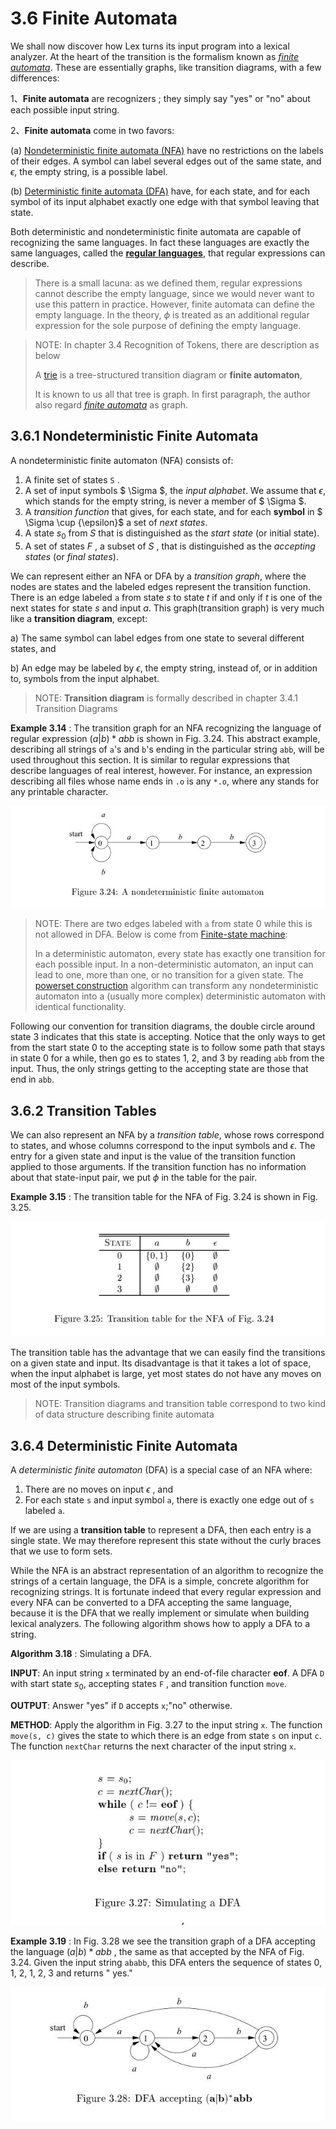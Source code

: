 # 3.6 Finite Automata

We shall now discover how Lex turns its input program into a lexical analyzer. At the heart of the transition is the formalism known as [*finite automata*](https://en.wikipedia.org/wiki/Finite-state_machine). These are essentially graphs, like transition diagrams, with a few differences:

1、**Finite automata** are recognizers ; they simply say "yes" or "no" about each possible input string.

2、**Finite automata** come in two favors:

(a) [Nondeterministic finite automata (NFA)](https://en.wikipedia.org/wiki/Nondeterministic_finite_automaton) have no restrictions on the labels of their edges. A symbol can label several edges out of the same state, and $\epsilon$, the empty string, is a possible label.

(b) [Deterministic finite automata (DFA)](https://en.wikipedia.org/wiki/Deterministic_finite_automaton) have, for each state, and for each symbol of its input alphabet exactly one edge with that symbol leaving that state.

Both deterministic and nondeterministic finite automata are capable of recognizing the same languages. In fact these languages are exactly the same languages, called the [**regular languages**](https://en.wikipedia.org/wiki/Regular_language), that regular expressions can describe.

> There is a small lacuna: as we defined them, regular expressions cannot describe the empty language, since we would never want to use this pattern in practice. However, finite automata can define the empty language. In the theory, $\phi$ is treated as an additional regular expression for the sole purpose of defining the empty language.

> NOTE: In chapter 3.4 Recognition of Tokens, there are description as below
>
> A [trie](https://en.wikipedia.org/wiki/Trie) is a tree-structured transition diagram or **finite automaton**, 
>
> It is known to us all that tree is graph. In first paragraph, the author also regard [*finite automata*](https://en.wikipedia.org/wiki/Finite-state_machine) as graph.



## 3.6.1 Nondeterministic Finite Automata

A nondeterministic finite automaton (NFA) consists of:

1. A finite set of states `S` .
2. A set of input symbols $ \Sigma $, the *input alphabet*. We assume that $\epsilon$, which stands for the empty string, is never a member of $ \Sigma $.
3. A *transition function* that gives, for each state, and for each **symbol** in $ \Sigma \cup \{\epsilon\}$ a set of *next states*.
4. A state $s_0$ from $S$ that is distinguished as the *start state* (or initial state).
5. A set of states $F$ , a subset of $S$ , that is distinguished as the *accepting states* (or *final states*).



We can represent either an NFA or DFA by a *transition graph*, where the nodes are states and the labeled edges represent the transition function. There is an edge labeled `a` from state $s$ to state $t$ if and only if $t$ is one of the next states for state $s$ and input $a$. This graph(transition graph) is very much like a **transition diagram**, except:

a) The same symbol can label edges from one state to several different states, and

b) An edge may be labeled by $\epsilon$, the empty string, instead of, or in addition to, symbols from the input alphabet.

> NOTE: **Transition diagram** is formally described in chapter 3.4.1 Transition Diagrams

**Example 3.14** : The transition graph for an NFA recognizing the language of regular expression $(a|b)*abb$ is shown in Fig. 3.24. This abstract example, describing all strings of `a`'s and `b`'s ending in the particular string `abb`, will be used throughout this section. It is similar to regular expressions that describe languages of real interest, however. For instance, an expression describing all files whose name ends in `.o` is any
`*.o`, where any stands for any printable character.

![](./Figure3.24A-nondeterministic-finite-automaton.jpg)

> NOTE: There are two edges labeled with `a` from state 0 while this is not allowed in DFA. Below is come from [Finite-state machine](https://en.wikipedia.org/wiki/Finite-state_machine#Determinism):
>
> In a deterministic automaton, every state has exactly one transition for each possible input. In a non-deterministic automaton, an input can lead to one, more than one, or no transition for a given state. The [powerset construction](https://en.wikipedia.org/wiki/Powerset_construction) algorithm can transform any nondeterministic automaton into a (usually more complex) deterministic automaton with identical functionality.

Following our convention for transition diagrams, the double circle around state 3 indicates that this state is accepting. Notice that the only ways to get from the start state 0 to the accepting state is to follow some path that stays in state 0 for a while, then go es to states 1, 2, and 3 by reading `abb` from the input. Thus, the only strings getting to the accepting state are those that end in `abb`. 

## 3.6.2 Transition Tables

We can also represent an NFA by a *transition table*, whose rows correspond to states, and whose columns correspond to the input symbols and $\epsilon$. The entry for a given state and input is the value of the transition function applied to those arguments. If the transition function has no information about that state-input
pair, we put $\phi$ in the table for the pair.

**Example 3.15** : The transition table for the NFA of Fig. 3.24 is shown in Fig. 3.25.

![](./Figure3.25Transition-table-for-the-NFA-of-Fig3.24.jpg)

The transition table has the advantage that we can easily find the transitions on a given state and input. Its disadvantage is that it takes a lot of space, when the input alphabet is large, yet most states do not have any moves on most of the input symbols.

> NOTE: Transition diagrams and transition table correspond to two kind of data structure describing finite automata

## 3.6.4 Deterministic Finite Automata

A *deterministic finite automaton* (DFA) is a special case of an NFA where:

1. There are no moves on input $\epsilon$ , and
2. For each state `s` and input symbol `a`, there is exactly one edge out of `s` labeled `a`.



If we are using a **transition table** to represent a DFA, then each entry is a single state. We may therefore represent this state without the curly braces that we use to form sets.

While the NFA is an abstract representation of an algorithm to recognize the strings of a certain language, the DFA is a simple, concrete algorithm for recognizing strings. It is fortunate indeed that every regular expression and every NFA can be converted to a DFA accepting the same language, because it is the DFA that we really implement or simulate when building lexical analyzers. The following algorithm shows how to apply a DFA to a string.

**Algorithm 3.18** : Simulating a DFA.

**INPUT**: An input string `x` terminated by an end-of-file character **eof**. A DFA `D` with start state $s_0$, accepting states `F` , and transition function `move`.

**OUTPUT**: Answer "yes" if `D` accepts `x`;"no" otherwise.

**METHOD**: Apply the algorithm in Fig. 3.27 to the input string `x`. The function `move(s, c)` gives the state to which there is an edge from state `s` on input `c`. The function `nextChar` returns the next character of the input string `x`. 

![](./Figure3.27Simulating-a-DFA.jpg)



**Example 3.19** : In Fig. 3.28 we see the transition graph of a DFA accepting the language $(a|b)*abb$ , the same as that accepted by the NFA of Fig. 3.24. Given the input string `ababb`, this DFA enters the sequence of states 0, 1, 2, 1, 2, 3 and returns  " yes." 

![](./Figure3.28DFA-accepting.jpg)

